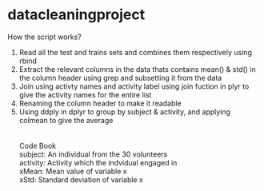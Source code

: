 # datacleaningproject
How the script works? </br>
1. Read all the test and trains sets and combines them respectively using rbind </br>
2. Extract the relevant columns in the data thats contains mean() & std() in the column header using grep and subsetting it from the data </br>
3. Join using activty names and activity label using join fuction in plyr to give the activity names for the entire list </br>
4. Renaming the column header to make it readable </br>
5. Using ddply in dplyr to group by subject & activity, and applying colmean to give the average </br>
</br></br>
Code Book </br>
subject: An individual from the 30 volunteers </br>
activity: Activity which the indvidual engaged in </br>
xMean: Mean value of variable x </br>
xStd: Standard deviation of variable x </br>
